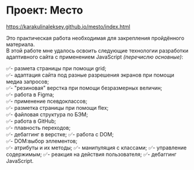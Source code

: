 ﻿# Проект: Место

https://karakulinaleksey.github.io/mesto/index.html

Это практическая работа необходимая для закрепления пройдённого материала.  
В этой работе мне удалось освоить следующие технологии разработки адаптивного сайта с применением JavaScript
*(перечислю основные)*:  

:white_check_mark:- размета страницы при помощи grid;  
:white_check_mark:- адаптация сайта под разные разрешения экранов при помощи медиа запросов;  
:white_check_mark:- "резиновая" верстка при помощи безразмерных величин;  
:white_check_mark:- работа в Figma;  
:white_check_mark:- применение псевдоклассов;  
:white_check_mark:- разметка страницы при помощи flex;   
:white_check_mark:- файловая структура по БЭМ;  
:white_check_mark:- работа в GitHub;  
:white_check_mark:- плавность переходов;  
:white_check_mark:- дебаггинг в верстке;
:white_check_mark:- работа c DOM;  
:white_check_mark:- DOM:выбор эллементов;  
:white_check_mark:- атрибуты и их методы;
:white_check_mark:- манипуляция с классами;
:white_check_mark:- управление содержимым;
:white_check_mark:- реакция на действия пользователя;
:white_check_mark:- дебаггинг JavaScript.